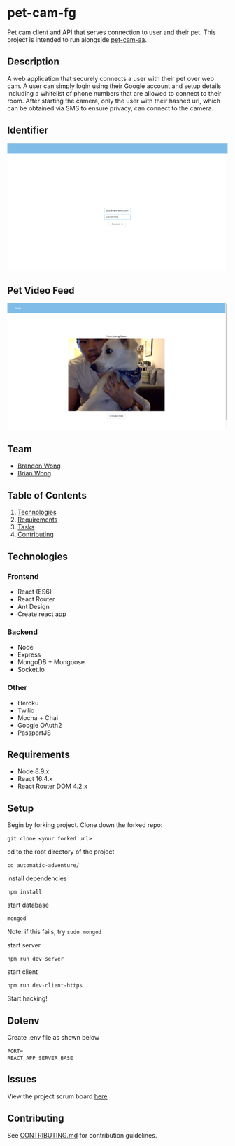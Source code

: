 # pet-cam-fg
Pet cam client and API that serves connection to user and their pet. This project is intended to run alongside [pet-cam-aa](https://github.com/wongbros/automatic-adventure).

## Description
A web application that securely connects a user with their pet over web cam. A user can simply login using their Google account and setup details including a whitelist of phone numbers that are allowed to connect to their room. After starting the camera, only the user with their hashed url, which can be obtained via SMS to ensure privacy, can connect to the camera.

Identifier
----
![](./docs/1-identifier.png)

Pet Video Feed
----
![](./docs/2-pet-video-feed.png)

## Team
  - [Brandon Wong](https://github.com/blhwong)
  - [Brian Wong](https://github.com/brianlwong)

## Table of Contents
1. [Technologies](#Technologies)
1. [Requirements](#Requirements)
1. [Tasks](#Tasks)
1. [Contributing](#contributing)

## Technologies

### Frontend
- React (ES6)
- React Router
- Ant Design
- Create react app

### Backend
- Node
- Express
- MongoDB + Mongoose
- Socket.io

### Other
- Heroku
- Twilio
- Mocha + Chai
- Google OAuth2
- PassportJS

## Requirements
- Node 8.9.x
- React 16.4.x
- React Router DOM 4.2.x

## Setup
Begin by forking project. Clone down the forked repo:
```
git clone <your forked url>
```
cd to the root directory of the project
```
cd automatic-adventure/
```
install dependencies
```
npm install
```
start database
```
mongod
```
Note: if this fails, try ``` sudo mongod ```

start server
```
npm run dev-server
```
start client
```
npm run dev-client-https
```
Start hacking!

## Dotenv
Create .env file as shown below
```
PORT=
REACT_APP_SERVER_BASE
```

## Issues
View the project scrum board [here](https://github.com/orgs/wongbros/projects/1)

## Contributing
See [CONTRIBUTING.md](CONTRIBUTING.md) for contribution guidelines.